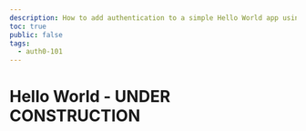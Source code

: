 ```yaml
---
description: How to add authentication to a simple Hello World app using Auth0
toc: true
public: false
tags:
  - auth0-101
---
```

# Hello World - UNDER CONSTRUCTION
